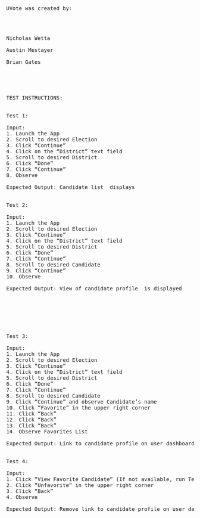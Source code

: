 <pre>

UVote was created by:




Nicholas Wetta

Austin Mestayer

Brian Gates





TEST INSTRUCTIONS:


Test 1:

Input: 	
1. Launch the App
2. Scroll to desired Election
3. Click “Continue”
4. Click on the “District” text field
5. Scroll to desired District
6. Click “Done”
7. Click “Continue”
8. Observe

Expected Output: Candidate list  displays


Test 2:

Input: 	
1. Launch the App
2. Scroll to desired Election
3. Click “Continue”
4. Click on the “District” text field
5. Scroll to desired District
6. Click “Done”
7. Click “Continue”
8. Scroll to desired Candidate
9. Click “Continue”
10. Observe

Expected Output: View of candidate profile  is displayed







Test 3:

Input: 	
1. Launch the App
2. Scroll to desired Election
3. Click “Continue”
4. Click on the “District” text field
5. Scroll to desired District
6. Click “Done”
7. Click “Continue”
8. Scroll to desired Candidate
9. Click “Continue” and observe Candidate’s name
10. Click “Favorite” in the upper right corner
11. Click “Back”
12. Click “Back”
13. Click “Back”
14. Observe Favorites List

Expected Output: Link to candidate profile on user dashboard


Test 4:

Input: 	
1. Click “View Favorite Candidate” (If not available, run Test 3 first)
2. Click “Unfavorite” in the upper right corner
3. Click “Back”
4. Observe

Expected Output: Remove link to candidate profile on user dashboard 

</pre>
